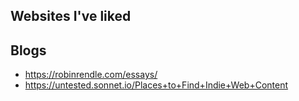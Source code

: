 
## Websites I've liked

## Blogs
- https://robinrendle.com/essays/
- https://untested.sonnet.io/Places+to+Find+Indie+Web+Content
